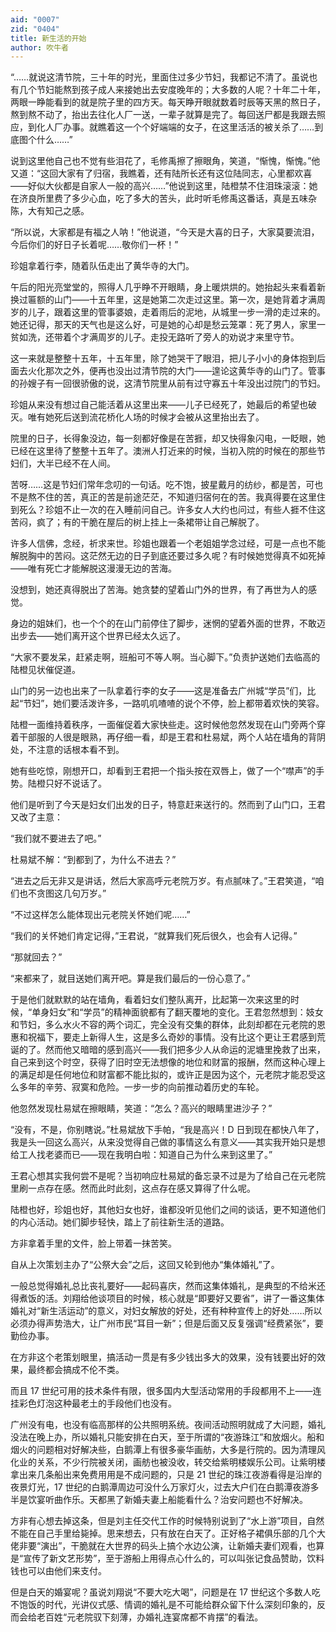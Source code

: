```yaml
---
aid: "0007"
zid: "0404"
title: 新生活的开始
author: 吹牛者
---
```


“……就说这清节院，三十年的时光，里面住过多少节妇，我都记不清了。虽说也有几个节妇能熬到孩子成人来接她出去安度晚年的；大多数的人呢？十年二十年，两眼一睁能看到的就是院子里的四方天。每天睁开眼就数着时辰等天黑的熬日子，熬到熬不动了，抬出去往化人厂一送，一辈子就算是完了。每回送尸都是我跟去照应，到化人厂办事。就瞧着这一个个好端端的女子，在这里活活的被关杀了……到底图个什么……”

说到这里他自己也不觉有些泪花了，毛修禹擦了擦眼角，笑道，“惭愧，惭愧。”他又道：“这回大家有了归宿，我瞧着，还有陆所长还有这位陆同志，心里都欢喜――好似大伙都是自家人一般的高兴……”他说到这里，陆橙禁不住泪珠滚滚：她在济良所里费了多少心血，吃了多大的苦头，此时听毛修禹这番话，真是五味杂陈，大有知己之感。

“所以说，大家都是有福之人呐！”他说道，“今天是大喜的日子，大家莫要流泪，今后你们的好日子长着呢……敬你们一杯！”

珍姐拿着行李，随着队伍走出了黄华寺的大门。

午后的阳光亮堂堂的，照得人几乎睁不开眼睛，身上暖烘烘的。她抬起头来看着新换过匾额的山门――十五年里，这是她第二次走过这里。第一次，是她背着才满周岁的儿子，跟着这里的管事婆娘，走着雨后的泥地，从城里一步一滑的走过来的。她还记得，那天的天气也是这么好，可是她的心却是愁云笼罩：死了男人，家里一贫如洗，还带着个才满周岁的儿子。走投无路听了旁人的劝说才来里守节。

这一来就是整整十五年，十五年里，除了她哭干了眼泪，把儿子小小的身体抱到后面去火化那次之外，便再也没出过清节院的大门――遑论这黄华寺的山门了。管事的孙嫂子有一回很骄傲的说，这清节院里从前有过守寡五十年没出过院门的节妇。

珍姐从来没有想过自己能活着从这里出来――儿子已经死了，她最后的希望也破灭。唯有她死后送到流花桥化人场的时候才会被从这里抬出去了。

院里的日子，长得象没边，每一刻都好像是在苦捱，却又快得象闪电，一眨眼，她已经在这里待了整整十五年了。澳洲人打近来的时候，当初入院的时候在的那些节妇们，大半已经不在人间。

苦呀……这是节妇们常年念叨的一句话。吃不饱，披星戴月的纺纱，都是苦，可也不是熬不住的苦，真正的苦是前途茫茫，不知道归宿何在的苦。我真得要在这里住到死么？珍姐不止一次的在入睡前问自己。许多女人大约也问过，有些人捱不住这苦闷，疯了；有的干脆在屋后的树上挂上一条裙带让自己解脱了。

许多人信佛，念经，祈求来世。珍姐也跟着一个老姐姐学念过经，可是一点也不能解脱胸中的苦闷。这茫然无边的日子到底还要过多久呢？有时候她觉得真不如死掉――唯有死亡才能解脱这漫漫无边的苦海。

没想到，她还真得脱出了苦海。她贪婪的望着山门外的世界，有了再世为人的感觉。

身边的姐妹们，也一个个的在山门前停住了脚步，迷惘的望着外面的世界，不敢迈出步去――她们离开这个世界已经太久远了。

“大家不要发呆，赶紧走啊，班船可不等人啊。当心脚下。”负责护送她们去临高的陆橙见状催促道。

山门的另一边也出来了一队拿着行李的女子――这是准备去广州城“学员”们，比起“节妇”，她们要活泼许多，一路叽叽喳喳的说个不停，脸上都带着欢快的笑容。

陆橙一面维持着秩序，一面催促着大家快些走。这时候他忽然发现在山门旁两个穿着干部服的人很是眼熟，再仔细一看，却是王君和杜易斌，两个人站在墙角的背阴处，不注意的话根本看不到。

她有些吃惊，刚想开口，却看到王君把一个指头按在双唇上，做了一个“噤声”的手势。陆橙只好不说话了。

他们是听到了今天是妇女们出发的日子，特意赶来送行的。然而到了山门口，王君又改了主意：

“我们就不要进去了吧。”

杜易斌不解：“到都到了，为什么不进去？”

“进去之后无非又是讲话，然后大家高呼元老院万岁。有点腻味了。”王君笑道，“咱们也不贪图这几句万岁。”

“不过这样怎么能体现出元老院关怀她们呢……”

“我们的关怀她们肯定记得，”王君说，“就算我们死后很久，也会有人记得。”

“那就回去？”

“来都来了，就目送她们离开吧。算是我们最后的一份心意了。”

于是他们就默默的站在墙角，看着妇女们整队离开，比起第一次来这里的时候，“单身妇女”和“学员”的精神面貌都有了翻天覆地的变化。王君忽然想到：妓女和节妇，多么水火不容的两个词汇，完全没有交集的群体，此刻却都在元老院的恩惠和祝福下，要走上新得人生，这是多么奇妙的事情。没有比这个更让王君感到荒诞的了。然而他又暗暗的感到高兴――我们把多少人从命运的泥塘里挽救了出来，自己来到这个时空，获得了旧时空无法想像的地位和财富的报酬，然而这种心理上的满足却是任何地位和财富都不能比拟的，或许正是因为这个，元老院才能忍受这么多年的辛劳、寂寞和危险。一步一步的向前推动着历史的车轮。

他忽然发现杜易斌在擦眼睛，笑道：“怎么？高兴的眼睛里进沙子？”

“没有，不是，你别瞎说。”杜易斌放下手帕，“我是高兴！D 日到现在都快八年了，我是头一回这么高兴，从来没觉得自己做的事情这么有意义――其实我开始只是想给工人找老婆而已――现在我明白啦：知道自己为什么来到这里了。”

王君心想其实我何尝不是呢？当初响应杜易斌的备忘录不过是为了给自己在元老院里刷一点存在感。然而此时此刻，这点存在感又算得了什么呢。

陆橙也好，珍姐也好，其他妇女也好，谁都没听见他们之间的谈话，更不知道他们的内心活动。她们脚步轻快，踏上了前往新生活的道路。

方非拿着手里的文件，脸上带着一抹苦笑。

自从上次策划主办了“公祭大会”之后，这回又轮到他办“集体婚礼”了。

一般总觉得婚礼总比丧礼要好――起码喜庆，然而这集体婚礼，是典型的不给米还得煮饭的活。刘翔给他谈项目的时候，核心就是“即要好又要省”，讲了一番这集体婚礼对“新生活运动”的意义，对妇女解放的好处，还有种种宣传上的好处……所以必须办得声势浩大，让广州市民“耳目一新”；但是后面又反复强调“经费紧张”，要勤俭办事。

在方非这个老策划眼里，搞活动一贯是有多少钱出多大的效果，没有钱要出好的效果，最终都会搞成不伦不类。

而且 17 世纪可用的技术条件有限，很多国内大型活动常用的手段都用不上――连挂彩色灯泡这种最老土的手段他们也没有。

广州没有电，也没有临高那样的公共照明系统。夜间活动照明就成了大问题，婚礼没法在晚上办，所以婚礼只能安排在白天，至于所谓的“夜游珠江”和放烟火。船和烟火的问题相对好解决些，白鹅潭上有很多豪华画舫，大多是行院的。因为清理风化业的关系，不少行院被关闭，画舫也被没收，转交给紫明楼娱乐公司。让紫明楼拿出来几条船出来免费用用是不成问题的，只是 21 世纪的珠江夜游看得是沿岸的夜景灯光，17 世纪的白鹅潭周边可没什么万家灯火，过去大户们在白鹅潭夜游多半是饮宴听曲作乐。天都黑了新婚夫妻上船能看什么？治安问题也不好解决。

方非有心想去掉这条，但是刘主任交代工作的时候特别说到了“水上游”项目，自然不能在自己手里给毙掉。思来想去，只有放在白天了。正好格子裙俱乐部的几个大佬非要“演出”，干脆就在大世界的码头上搞个水边公演，让新婚夫妻们观看，也算是“宣传了新文艺形势”，至于游船上用得点心什么的，可以叫张记食品赞助，饮料钱也可以由他们来支付。

但是白天的婚宴呢？虽说刘翔说“不要大吃大喝”，问题是在 17 世纪这个多数人吃不饱饭的时代，光讲仪式感、情调的婚礼是不可能给群众留下什么深刻印象的，反而会给老百姓“元老院驭下刻薄，办婚礼连宴席都不肯摆”的看法。
